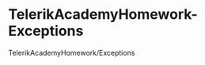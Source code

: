 TelerikAcademyHomework-Exceptions
=================================

TelerikAcademyHomework/Exceptions
